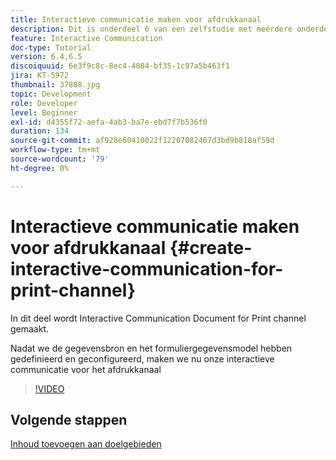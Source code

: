 ```yaml
---
title: Interactieve communicatie maken voor afdrukkanaal
description: Dit is onderdeel 6 van een zelfstudie met meerdere onderdelen voor het maken van uw eerste interactieve communicatiedocument voor het afdrukkanaal. In dit deel wordt Interactive Communication Document for Print channel gemaakt.
feature: Interactive Communication
doc-type: Tutorial
version: 6.4,6.5
discoiquuid: 6e3f9c8c-8ec4-4084-bf35-1c97a5b463f1
jira: KT-5972
thumbnail: 37888.jpg
topic: Development
role: Developer
level: Beginner
exl-id: d4355f72-aefa-4ab3-ba7e-ebd7f7b536f0
duration: 134
source-git-commit: af928e60410022f12207082467d3bd9b818af59d
workflow-type: tm+mt
source-wordcount: '79'
ht-degree: 0%

---
```


# Interactieve communicatie maken voor afdrukkanaal {#create-interactive-communication-for-print-channel}

In dit deel wordt Interactive Communication Document for Print channel gemaakt.

Nadat we de gegevensbron en het formuliergegevensmodel hebben gedefinieerd en geconfigureerd, maken we nu onze interactieve communicatie voor het afdrukkanaal

>[!VIDEO](https://video.tv.adobe.com/v/37888?quality=12&learn=on)

## Volgende stappen

[Inhoud toevoegen aan doelgebieden](./add-content-to-target-areas.md)
